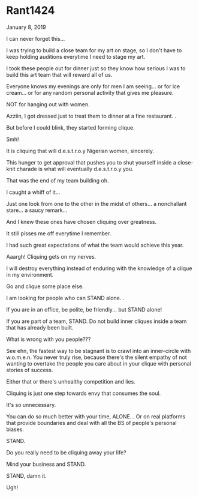 # Rant1424


January 8, 2019

I can never forget this...

I was trying to build a close team for my art on stage, so I don't have to keep holding auditions everytime I need to stage my art.

I took these people out for dinner just so they know how serious I was to build this art team that will reward all of us.

Everyone knows my evenings are only for men I am seeing... or for ice cream... or for any random personal activity that gives me pleasure.

NOT for hanging out with women. 

Azziin, I got dressed just to treat them to dinner at a fine restaurant.
.

But before I could blink, they started forming clique. 

Smh!

It is cliquing that will d.e.s.t.r.o.y Nigerian women, sincerely.

This hunger to get approval that pushes you to shut yourself inside a close-knit charade is what will eventually d.e.s.t.r.o.y you.

That was the end of my team building oh.

I caught a whiff of it...

Just one look from one to the other in the midst of others... a nonchallant stare... a saucy remark...

And I knew these ones have chosen cliquing over greatness.

It still pisses me off everytime I remember.

I had such great expectations of what the team would achieve this year.

Aaargh! Cliquing gets on my nerves.

I will destroy everything instead of enduring with the knowledge of a clique in my environment. 

Go and clique some place else.

I am looking for people who can STAND alone.
.

If you are in an office, be polite, be friendly... but STAND alone!

If you are part of a team, STAND. Do not build inner cliques inside a team that has already been built.

What is wrong with you people???

See ehn, the fastest way to be stagnant is to crawl into an inner-circle with w.o.m.e.n. You never truly rise, because there's the silent empathy of not wanting to overtake the people you care about in your clique with personal stories of success.

Either that or there's unhealthy competition and lies. 

Cliquing is just one step towards envy that consumes the soul.

It's so unnecessary.

You can do so much better with your time, ALONE... Or on real platforms that provide boundaries and deal with all the BS of people's personal biases.

STAND.

Do you really need to be cliquing away your life?

Mind your business and STAND. 

STAND, damn it.

Ugh!
